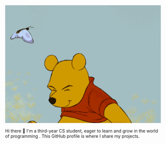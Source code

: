 ### 

<p align="center">
  <img src="./winniee.gif" alt="Description of GIF"/>
</p>

Hi there 👋
I'm a third-year CS student, eager to learn and grow in the world of programming . This GitHub profile is  where I share my projects.
<!--
**VaibhavLakshmiS/VaibhavLakshmiS** is a ✨ _special_ ✨ repository because its `README.md` (this file) appears on your GitHub profile.

Here are some ideas to get you started:

- 🔭 I’m currently working on ...
- 🌱 I’m currently learning ...
- 👯 I’m looking to collaborate on ...
- 🤔 I’m looking for help with ...
- 💬 Ask me about ...
- 📫 How to reach me: ...
- 😄 Pronouns: ...
- ⚡ Fun fact: ...
-->

